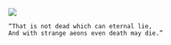 <img src="https://travis-ci.org/vilppu/yog-robot.svg?branch=master">


    “That is not dead which can eternal lie,
    And with strange aeons even death may die.”

